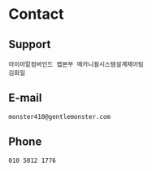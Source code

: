 # Contact
## Support
    아이아잍컴바인드 랩본부 메카니컬시스템설계제어팀
    김화일
## E-mail
    monster410@gentlemonster.com
## Phone
    010 5012 1776